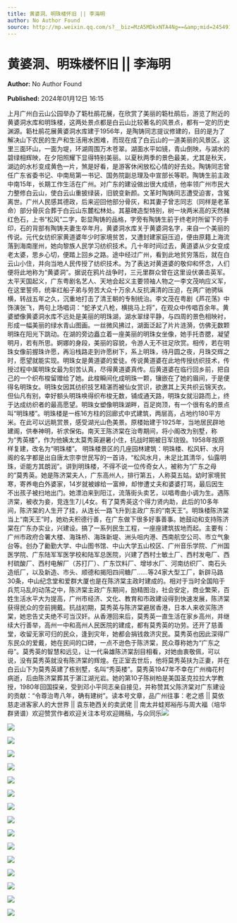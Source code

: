 ```yaml
---
title: 黄婆洞、明珠楼怀旧 || 李海明
author: No Author Found
source: http://mp.weixin.qq.com/s?__biz=MzA5MDkxNTA4Ng==&amp;mid=2454914569&amp;idx=1&amp;sn=4953191d89966950a2b2681854debb28&amp;chksm=87a3ce68b0d4477eb87f03e7d8f62ad42b102b604be782224cb32506c2201714cf045c7f2153&poc_token=HJ_Do2ejHyO-wNZGG8Q1S8FdPgy1YBBEob-nUEme
---
```


# 黄婆洞、明珠楼怀旧 || 李海明

**Author:** No Author Found

**Published:** 2024年01月12日 16:15

上月广州白云山公园举办了簕杜鹃花展，在欣赏了美丽的簕杜鹃后，游览了附近的黄婆洞水库和明珠楼，这两处景点都是白云山比较著名的风景点，都有一定的历史渊源。簕杜鹃花展黄婆洞水库建于1956年，是陶铸同志提议修建的，目的是为了解决山下农民的生产和生活用水困难，而现在成了白云山的一道美丽的风景区。这里三面环山，一面为堤，环湖周围万木苍翠。湖面水平如镜，青山倒映，与湖水的碧绿相辉映，在夕阳照耀下显得特别美丽。以夏秋两季的景色最美，尤其是秋天，湖边的水杉变成黄色一片，煞是好看，是游客休闲放松心情的好去处。陶铸同志曾任广东省委书记、中南局第一书记、国务院副总理及中宣部长等职。陶铸生前主政中南15年，长期工作生活在广州。对广东的建设做出很大成绩，他率领广州市民大力整修白云山，使白云山重披绿装，旧貌变新颜。文革时陶铸同志遭受迫害，含冤离世。广州人民感其德政，后来迎回他部分骨灰，和其妻子曾志同志（同样是老革命）部分骨灰合葬于白云山东麓松林处。其墓碑造型特别，树一块两米高的天然赭红色石，上书“松风”二字，彰显陶铸的品格，字旁有陶铸生前于终老时所留下的手印，石的背部有陶铸夫妻生卒年月。黄婆洞水库关于黄婆洞名字，来自一个美丽的传说。元代女纺织家黄道婆年少时家境贫苦，又遭封建家庭压迫，便由原籍上海流落到海南崖州，她向黎族人民学习纺织技术。几十年时间过去，黄道婆从少女变成老太婆，思乡心切，便踏上回乡之路。途中经过广州，看到此地贫穷落后，就在白云山小住，并向当地人民传授了纺织技术。为了表达对黄道婆的敬仰和怀念，人们便将此地称为“黄婆洞”。据说在鸦片战争时，三元里群众曾在这里设伏袭击英军。太平天国起义，广东粤剧名艺人、天地会起义主要领袖人物之一李文茂响应义军，在这里誓师，统率红船子弟与劳苦大众十万余人反抗满清的压迫，在两广驰骋纵横，转战五年之久，沉重地打击了清王朝的专制统治。李文茂在粤剧《芦花荡》中饰演张飞，两句上场唱词：“蛇矛丈八枪，横挑马上将”，在观众中传唱百余年。黄婆塑像黄婆洞水库不远处是美丽的明珠湖，湖水翠绿平静，与四周的景色相映衬，形成一幅美丽的绿水青山图画。一丝微风拂过，湖面泛起了片片涟漪，仿佛无数颗明珠在阳光下跳动。在湖的旁边矗立着一座美丽的明珠女坐像，她手托杏腮，凝望明月，若有所思。婀娜的身段，美丽的容貌，令游人无不驻足欣赏。相传，若在明珠女像前握珠许愿，再沿栈路走到许愿树下，系上明珠，待月圆之夜，月珠交辉之时，愿望就能实现。明珠女是黄道婆的爱徒。传说黄道婆在此地传授纺织技术，传授过程中属明珠女最为刻苦认真，尽得黄道婆真传。后黄道婆在临行回乡前，把自己的一个织布梭留赠给了她。此梭瞬间化成明珠一颗，镶嵌在了她的眉间，于是便得名明珠女。明珠女因其纺织技艺精湛而被仙女赏识，欲邀其上天共织云锦天衣。但仙凡有别，幸好额头明珠唤得织布梭无数，铺成通天路，明珠女就沿路而上，终于达成纺织者的最高愿望。明珠女塑像明珠湖畔，百足岗顶，有一个很有名的景点叫“明珠楼”。明珠楼是一栋16方柱的回廊式中式建筑，两层高，占地约180平方米。在此可以远眺赏景，感受湖光山色美景。原楼始建于1925年，当地居民辟地建阁，供奉神明，祈求保佑。南天王陈济棠在治粤期间，将小阁改为别墅，称为“秀英楼”，作为他姨太太莫秀英避暑小住，抗战时期被日军烧毁。1958年按原样复建，改名为“明珠楼”。 明珠楼景区的几座园林建筑：明珠楼、松风轩、水月阁的名字都是出自唐太宗李世民写的一首诗，“松风水月，未足比其清华，仙露明珠，讵能方其朗润”。讲到明珠楼，不得不说一位传奇女人，被称为“广东之母的”莫秀英。她是陈济棠夫人，广东高州人，排行第五，人称莫五姑。幼时家境贫寒，寄养电白外婆家，14岁就被嫁给一富绅，却惨遭丈夫和婆婆打骂，最后因生不出孩子被扫地出门。她漂泊来到阳江，流落街头卖艺，以唱粤曲小调为生。遇陈济棠，被收为妾，竞连生7儿4女。有了莫秀英这个得力贤内助，此后的10多年间，陈济棠的人生开了挂，从连长一路飞升到主政广东的“南天王”。明珠楼陈济棠当上“南天王”时，她劝夫积德行善，在广东做下很多好事善事。她鼓动和支持陈济棠在广东办实业，兴建设。搞了一系列民生工程，一座座建筑拔地而起。主要有：广州市政府合署大楼、海珠桥、海珠新堤、洲头咀内港、西南航空公司、市立气象台等。创办了勷勤大学、中山图书馆、中山大学五山校区、广州音乐学院、广州国医学院、广东陆军军医学校和陆军总医院，兴建了西村士敏土厂、西村发电厂、西村硫酸厂、西村电解厂（苏打厂）、广东饮料厂、增埗水厂、河南纺织厂、南石头造纸厂，以及新造、市头、顺德和揭阳四间糖厂……等24家大型工厂，新辟马路30条，中山纪念堂和爱群大厦也是在陈济棠主政时建成的。相对于当时全国陷于兵荒马乱的动荡之中，陈济棠主政广东期间，励精图治，社会安定，商业繁荣，百姓生活水平大为提高，广州市经济、文化、教育和市政建设得到快速发展，陈济棠获得民众的空前拥戴。抗战初期，莫秀英与陈济棠避居香港，日本人来收买陈济棠，她忠告丈夫绝不可当汉奸。从香港回来后，莫秀英一直生活在家乡高州，并继续大行善举，高州一中和高州人民医院的建成，都有莫秀英的功劳。还开了慈善堂，收留无家可归的民众，逢到灾年，她都会捐钱救济灾民。莫秀英也因此深得广东民众的爱戴，她在民间的口碑，一点不逊色于陈济棠，民众尊称她为“广东之母”。莫秀英的智慧和远见，让一代枭雄陈济棠刮目相看，对她由衷敬佩，可以说，没有莫秀英就没有陈济棠的辉煌。在正室去世后，他将莫秀英扶为正妻，并在白云山下为莫秀英建了栋别墅，名叫“秀英楼”。莫秀英1947年不幸在广州梅花村病逝，后由陈济棠葬其于湛江湖光岩。她的第10子陈树柏是美国圣克拉拉大学教授，1980年回国探亲，受到邓小平同志亲自接见，并称赞其父陈济棠对广东建设的贡献：“令尊治粤八年，确有建树”。读本号文章，品广州往事：老之惑 || 莫依慈走进客家人的大世界 || 袁东艳西关的卖武佬 || 南太井蛙郑裕彤与周大福（培华群贤谱）欢迎赞赏作者欢迎关注本号欢迎赐稿，与众同乐![](https://mmbiz.qpic.cn/mmbiz_jpg/PJWG74pLsMayvR1AyLpp1OwsWXJhmAMu6hEnyJ4hyVxh2jeFxNGwngJfdXCj1cuXFPwvvJjPH1NhDydQF15CRA/640?wx_fmt=jpeg)

![](https://mmbiz.qpic.cn/mmbiz_png/PJWG74pLsMaXkEYSNMWBRWGCEmOFZsRkpCPjfaUNVnJr4vYiby2CJwkgvHD6UswSoKBgtvaGkVtWbg5qVkWv5vg/640)

![](https://mmbiz.qpic.cn/mmbiz_jpg/PJWG74pLsMaXkEYSNMWBRWGCEmOFZsRknicNn7tzuP5fpd3jJqHgcgb7DUsIe2M1WdodFBe1qN2caWZtNxKia39w/640)

![](https://mmbiz.qpic.cn/mmbiz_jpg/PJWG74pLsMaXkEYSNMWBRWGCEmOFZsRkhkwO78QNj4MSoz29Dh22WHqtFnQrmM1PWVdPDubZKwticLPEicJlEcZw/640)

![](https://mmbiz.qpic.cn/mmbiz_png/PJWG74pLsMaXkEYSNMWBRWGCEmOFZsRk0TuLuJTUiaJ5FZhqb7z80X73LHtFp8pj0VphAxguC6qtbN5DcOxl4tg/640)

![](https://mmbiz.qpic.cn/mmbiz_gif/PJWG74pLsMaXkEYSNMWBRWGCEmOFZsRkGgh5AtRgWXkecWBgwf3oib12ecMoKwxU0Yo1DicLSLO4XVlWNLLHDOfw/640)

![](https://mmbiz.qpic.cn/mmbiz_png/PJWG74pLsMaXkEYSNMWBRWGCEmOFZsRkfdfa7HibWvJUB5JJHibrEzrBDV9Vm8jZiaRNX2mJA8EPeqfL6do93MoEA/640)

![](https://mmbiz.qpic.cn/mmbiz_jpg/PJWG74pLsMaXkEYSNMWBRWGCEmOFZsRkM5pJtMNibotkeqtqkLymYORFpVzGJTzzzMsia8h0AnwTsJA6LHvF1AQQ/640)

![](https://mmbiz.qpic.cn/mmbiz_jpg/PJWG74pLsMaXkEYSNMWBRWGCEmOFZsRkFQKxEibtBrC48pf0wVWlTG7WEymJStJrHV688d0TWicnbOVKG2uUttsg/640)

![](https://mmbiz.qpic.cn/mmbiz_png/PJWG74pLsMaXkEYSNMWBRWGCEmOFZsRkibfNroXYgeo33dS3DEvNfftzk4nW03BnuOsEZ5FaIqopUA5pDXTsmyg/640)

![](https://mmbiz.qpic.cn/mmbiz_png/PJWG74pLsMaXkEYSNMWBRWGCEmOFZsRkjvn5LK9ZibxzIXkLLKbNcPNCMtMKXM1bcuqKWZBD1gwQkrHvNPkjjGw/640)

![](https://mmbiz.qpic.cn/mmbiz_jpg/PJWG74pLsMaXkEYSNMWBRWGCEmOFZsRkGibicibDPpc7eFTWVXwIkrDPmXTsiaObhYbIUdeBAKrWsH1hWhjWqmZJpA/640)

![](https://mmbiz.qpic.cn/mmbiz_gif/PJWG74pLsMayvR1AyLpp1OwsWXJhmAMusfs1pQabdPdhBk4997RJ6orCd8NJIkE6QtgAQLO9aEydzZrVqqk7ew/640?wx_fmt=gif&wxfrom=5&wx_lazy=1)

![](https://mmbiz.qpic.cn/mmbiz_gif/PJWG74pLsMY4kze1RswORlwIruFfBicEYeomLV8Tjs3AO8zO5OIk2usXQ2wZOicfrAxou4MXF2OLDPUcfQiafn3SA/640?wx_fmt=gif&wxfrom=5&wx_lazy=1)

![](https://mmbiz.qpic.cn/mmbiz_jpg/PJWG74pLsMb1fOJPY8ibl5bl7SaiauO5uQrrsibctbiaeYpF7iaZ7GAsQOrbFM7iceyOGh41R0t7CzjEUgAE24ibCaUNA/640?wx_fmt=jpeg&wxfrom=5&wx_lazy=1&wx_co=1)

![](https://mmbiz.qpic.cn/mmbiz_png/PJWG74pLsMbxzxSWsbSxWa401icEeDUWiawxAxbdgTq3LmtribGicfmgEgabFONInhdrQRwY9Y4pmxRGlAoaQAaMDA/640?wx_fmt=jpeg&wxfrom=5&wx_lazy=1&wx_co=1)



